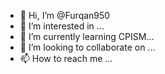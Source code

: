 - 👋 Hi, I’m @Furqan950
- 👀 I’m interested in ...
- 🌱 I’m currently learning CPISM...
- 💞️ I’m looking to collaborate on ...
- 📫 How to reach me ...

<!---
Furqan950/Furqan950 is a ✨ special ✨ repository because its `README.md` (this file) appears on your GitHub profile.
You can click the Preview link to take a look at your changes.
--->

